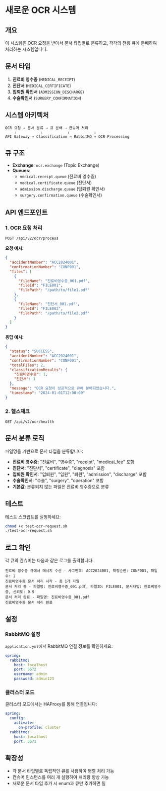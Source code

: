 # 새로운 OCR 시스템

## 개요

이 시스템은 OCR 요청을 받아서 문서 타입별로 분류하고, 각각의 전용 큐에 분배하여 처리하는 시스템입니다.

## 문서 타입

1. **진료비 영수증** (`MEDICAL_RECEIPT`)
2. **진단서** (`MEDICAL_CERTIFICATE`)
3. **입퇴원 확인서** (`ADMISSION_DISCHARGE`)
4. **수술확인서** (`SURGERY_CONFIRMATION`)

## 시스템 아키텍처

```
OCR 요청 → 문서 분류 → 큐 분배 → 컨슈머 처리
    ↓           ↓           ↓           ↓
API Gateway → Classification → RabbitMQ → OCR Processing
```

## 큐 구조

- **Exchange**: `ocr.exchange` (Topic Exchange)
- **Queues**:
  - `medical.receipt.queue` (진료비 영수증)
  - `medical.certificate.queue` (진단서)
  - `admission.discharge.queue` (입퇴원 확인서)
  - `surgery.confirmation.queue` (수술확인서)

## API 엔드포인트

### 1. OCR 요청 처리

```
POST /api/v2/ocr/process
```

**요청 예시:**

```json
{
  "accidentNumber": "ACC2024001",
  "confirmationNumber": "CONF001",
  "files": [
    {
      "fileName": "진료비영수증_001.pdf",
      "fileId": "FILE001",
      "filePath": "/path/to/file1.pdf"
    },
    {
      "fileName": "진단서_001.pdf",
      "fileId": "FILE002",
      "filePath": "/path/to/file2.pdf"
    }
  ]
}
```

**응답 예시:**

```json
{
  "status": "SUCCESS",
  "accidentNumber": "ACC2024001",
  "confirmationNumber": "CONF001",
  "totalFiles": 2,
  "classificationResults": {
    "진료비영수증": 1,
    "진단서": 1
  },
  "message": "OCR 요청이 성공적으로 큐에 분배되었습니다.",
  "timestamp": "2024-01-01T12:00:00"
}
```

### 2. 헬스체크

```
GET /api/v2/ocr/health
```

## 문서 분류 로직

파일명을 기반으로 문서 타입을 분류합니다:

- **진료비 영수증**: "진료비", "영수증", "receipt", "medical_fee" 포함
- **진단서**: "진단서", "certificate", "diagnosis" 포함
- **입퇴원 확인서**: "입퇴원", "입원", "퇴원", "admission", "discharge" 포함
- **수술확인서**: "수술", "surgery", "operation" 포함
- **기본값**: 분류되지 않는 파일은 진료비 영수증으로 분류

## 테스트

테스트 스크립트를 실행하세요:

```bash
chmod +x test-ocr-request.sh
./test-ocr-request.sh
```

## 로그 확인

각 큐의 컨슈머는 다음과 같은 로그를 출력합니다:

```
진료비 영수증 큐에서 메시지 수신 - 사고번호: ACC2024001, 확정순번: CONF001, 파일 수: 1
진료비영수증 문서 처리 시작 - 총 1개 파일
문서 처리 중 - 파일명: 진료비영수증_001.pdf, 파일ID: FILE001, 문서타입: 진료비영수증, 신뢰도: 0.9
문서 처리 완료 - 파일명: 진료비영수증_001.pdf
진료비영수증 문서 처리 완료
```

## 설정

### RabbitMQ 설정

`application.yml`에서 RabbitMQ 연결 정보를 확인하세요:

```yaml
spring:
  rabbitmq:
    host: localhost
    port: 5672
    username: admin
    password: admin123
```

### 클러스터 모드

클러스터 모드에서는 HAProxy를 통해 연결됩니다:

```yaml
spring:
  config:
    activate:
      on-profile: cluster
  rabbitmq:
    host: localhost
    port: 5671
```

## 확장성

- 각 문서 타입별로 독립적인 큐를 사용하여 병렬 처리 가능
- 컨슈머 인스턴스를 여러 개 실행하여 처리량 향상 가능
- 새로운 문서 타입 추가 시 enum과 큐만 추가하면 됨

